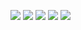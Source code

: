![](http://github-profile-summary-cards.vercel.app/api/cards/profile-details?username=kazu-321&theme=dark)
![](http://github-profile-summary-cards.vercel.app/api/cards/repos-per-language?username=kazu-321&theme=dark)
![](http://github-profile-summary-cards.vercel.app/api/cards/most-commit-language?username=kazu-321&theme=dark)
![](http://github-profile-summary-cards.vercel.app/api/cards/productive-time?username=kazu-321&theme=dark&utcOffset=12)
![](http://github-profile-summary-cards.vercel.app/api/cards/stats?username=kazu-321&theme=dark)

